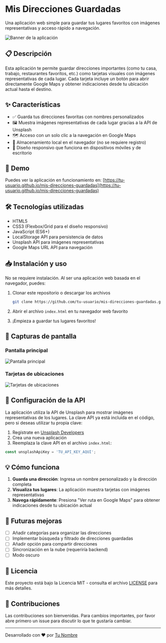# Mis Direcciones Guardadas

Una aplicación web simple para guardar tus lugares favoritos con imágenes representativas y acceso rápido a navegación.

![Banner de la aplicación](https://via.placeholder.com/800x400?text=Mis+Direcciones+Guardadas)

## 📋 Descripción

Esta aplicación te permite guardar direcciones importantes (como tu casa, trabajo, restaurantes favoritos, etc.) como tarjetas visuales con imágenes representativas de cada lugar. Cada tarjeta incluye un botón para abrir directamente Google Maps y obtener indicaciones desde tu ubicación actual hasta el destino.

## ✨ Características

- ✅ Guarda tus direcciones favoritas con nombres personalizados
- 🖼️ Muestra imágenes representativas de cada lugar gracias a la API de Unsplash
- 🗺️ Acceso con un solo clic a la navegación en Google Maps
- 💾 Almacenamiento local en el navegador (no se requiere registro)
- 📱 Diseño responsivo que funciona en dispositivos móviles y de escritorio

## 🚀 Demo

Puedes ver la aplicación en funcionamiento en: [https://tu-usuario.github.io/mis-direcciones-guardadas](https://tu-usuario.github.io/mis-direcciones-guardadas)

## 🛠️ Tecnologías utilizadas

- HTML5
- CSS3 (Flexbox/Grid para el diseño responsivo)
- JavaScript (ES6+)
- LocalStorage API para persistencia de datos
- Unsplash API para imágenes representativas
- Google Maps URL API para navegación

## 📥 Instalación y uso

No se requiere instalación. Al ser una aplicación web basada en el navegador, puedes:

1. Clonar este repositorio o descargar los archivos
   ```bash
   git clone https://github.com/tu-usuario/mis-direcciones-guardadas.git
   ```

2. Abrir el archivo `index.html` en tu navegador web favorito

3. ¡Empieza a guardar tus lugares favoritos!

## 📱 Capturas de pantalla

### Pantalla principal
![Pantalla principal](https://via.placeholder.com/600x400?text=Pantalla+Principal)

### Tarjetas de ubicaciones
![Tarjetas de ubicaciones](https://via.placeholder.com/600x400?text=Tarjetas+de+Ubicaciones)

## 🔑 Configuración de la API

La aplicación utiliza la API de Unsplash para mostrar imágenes representativas de los lugares. La clave API ya está incluida en el código, pero si deseas utilizar tu propia clave:

1. Regístrate en [Unsplash Developers](https://unsplash.com/developers)
2. Crea una nueva aplicación
3. Reemplaza la clave API en el archivo `index.html`:

```javascript
const unsplashApiKey = 'TU_API_KEY_AQUÍ';
```

## 💡 Cómo funciona

1. **Guarda una dirección**: Ingresa un nombre personalizado y la dirección completa
2. **Visualiza tus lugares**: La aplicación muestra tarjetas con imágenes representativas
3. **Navega rápidamente**: Presiona "Ver ruta en Google Maps" para obtener indicaciones desde tu ubicación actual

## 🔮 Futuras mejoras

- [ ] Añadir categorías para organizar las direcciones
- [ ] Implementar búsqueda y filtrado de direcciones guardadas
- [ ] Añadir opción para compartir direcciones
- [ ] Sincronización en la nube (requeriría backend)
- [ ] Modo oscuro

## 📝 Licencia

Este proyecto está bajo la Licencia MIT - consulta el archivo [LICENSE](LICENSE) para más detalles.

## 👥 Contribuciones

Las contribuciones son bienvenidas. Para cambios importantes, por favor abre primero un issue para discutir lo que te gustaría cambiar.

---

Desarrollado con ❤️ por [Tu Nombre](https://github.com/tu-usuario)
